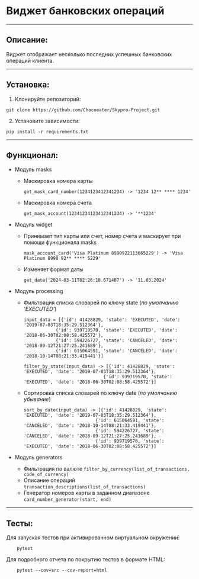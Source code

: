 # Виджет банковских операций
___
## Описание:
 Виджет отображает несколько последних успешных банковских операций клиента.
___
## Установка:

1. Клонируйте репозиторий:
```
git clone https://github.com/Chocoeater/Skypro-Project.git
```
2. Установите зависимости:
```
pip install -r requirements.txt
```
___
## Функционал:
- Модуль masks 
    - Маскировка номера карты
        ```
        get_mask_card_number(1234123412341234) -> '1234 12** **** 1234'
        ```
    - Маскировка номера счета
        ```
        get_mask_account(12341234123412341234) -> '**1234'
        ```
- Модуль widget
    - Принимает тип карты или счет, номер счета и маскирует при помощи функционала masks
      ```
      mask_account_card('Visa Platinum 8990922113665229') -> 'Visa Platinum 8990 92** **** 5229'
       ```
    - Изменяет формат даты
        ```
      get_date('2024-03-11T02:26:18.671407') -> '11.03.2024'
        ```
   
- Модуль processing
    - Фильтрация списка словарей по ключу state (*по умолчанию 'EXECUTED'*)
        ```
      input_data = [{'id': 41428829, 'state': 'EXECUTED', 'date': '2019-07-03T18:35:29.512364'}, 
                    {'id': 939719570, 'state': 'EXECUTED', 'date': '2018-06-30T02:08:58.425572'}, 
                    {'id': 594226727, 'state': 'CANCELED', 'date': '2018-09-12T21:27:25.241689'}, 
                    {'id': 615064591, 'state': 'CANCELED', 'date': '2018-10-14T08:21:33.419441'}]
      
      filter_by_state(input_data) -> [{'id': 41428829, 'state': 'EXECUTED', 'date': '2019-07-03T18:35:29.512364'}, 
                                      {'id': 939719570, 'state': 'EXECUTED', 'date': '2018-06-30T02:08:58.425572'}]
      ```
    - Сортировка списка словарей по ключу date (*по умолчанию убывание*)
        ```
      sort_by_date(input_data) -> [{'id': 41428829, 'state': 'EXECUTED', 'date': '2019-07-03T18:35:29.512364'}, 
                                   {'id': 615064591, 'state': 'CANCELED', 'date': '2018-10-14T08:21:33.419441'}, 
                                   {'id': 594226727, 'state': 'CANCELED', 'date': '2018-09-12T21:27:25.241689'}, 
                                   {'id': 939719570, 'state': 'EXECUTED', 'date': '2018-06-30T02:08:58.425572'}]
        ```
- Модуль generators
    + Фильтрация по валюте
    ```filter_by_currency(list_of_transactions, code_of_currency)```
    + Описание операций
    ```transaction_descriptions(list_of_transactions)```
    + Генератор номеров карты в заданном диапазоне
    ```card_number_generator(start, end)```
___

## Тесты:
Для запуская тестов при активированном виртуальном окружении: 
```
    pytest
```
Для подробного отчета по покрытию тестов в формате HTML: 
```
    pytest --cov=src --cov-report=html
```
